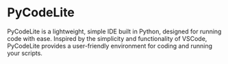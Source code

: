 # PyCodeLite
PyCodeLite is a lightweight, simple IDE built in Python, designed for running code with ease. Inspired by the simplicity and functionality of VSCode, PyCodeLite provides a user-friendly environment for coding and running your scripts.
